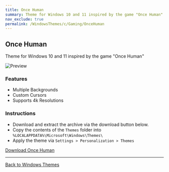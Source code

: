 ```yaml
---
title: Once Human
summary: Theme for Windows 10 and 11 inspired by the game "Once Human"
nav_exclude: true
permalink: /WindowsThemes/c/Gaming/OnceHuman
---
```


## Once Human

Theme for Windows 10 and 11 inspired by the game "Once Human"

![Preview](https://gitlab.com/the-back-room/deskthemepacks/sfw/once-human/-/raw/main/Extras/Preview.bmp)

### Features

- Multiple Backgrounds
- Custom Cursors
- Supports 4k Resolutions

### Instructions

- Download and extract the archive via the download button below.
- Copy the contents of the `Themes` folder into `%LOCALAPPDATA%\Microsoft\Windows\Themes\`
- Apply the theme via `Settings > Personalization > Themes`

<a href="https://gitlab.com/the-back-room/deskthemepacks/sfw/once-human/-/archive/main/once-human-main.zip" class="btn btn--primary btn--lg" target="_blank" rel="noopener noreferrer">Download Once Human</a>

---

<a href="/WindowsThemes" class="btn btn--secondary btn--sm">Back to Windows Themes</a>